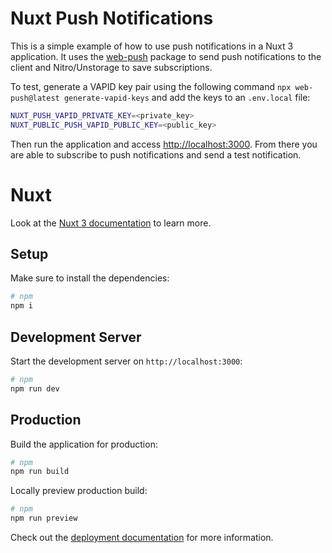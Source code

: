 # Nuxt Push Notifications

This is a simple example of how to use push notifications in a Nuxt 3 application. It uses the [web-push](https://www.npmjs.com/package/web-push) package to send push notifications to the client and Nitro/Unstorage to save subscriptions.

To test, generate a VAPID key pair using the following command `npx web-push@latest generate-vapid-keys` and add the keys to an `.env.local` file:

```bash
NUXT_PUSH_VAPID_PRIVATE_KEY=<private_key>
NUXT_PUBLIC_PUSH_VAPID_PUBLIC_KEY=<public_key>
```

Then run the application and access <http://localhost:3000>. From there you are able to subscribe to push notifications and send a test notification.

# Nuxt

Look at the [Nuxt 3 documentation](https://nuxt.com/docs/getting-started/introduction) to learn more.

## Setup

Make sure to install the dependencies:

```bash
# npm
npm i
```

## Development Server

Start the development server on `http://localhost:3000`:

```bash
# npm
npm run dev
```

## Production

Build the application for production:

```bash
# npm
npm run build
```

Locally preview production build:

```bash
# npm
npm run preview
```

Check out the [deployment documentation](https://nuxt.com/docs/getting-started/deployment) for more information.
